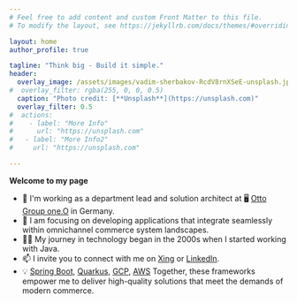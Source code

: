 ```yaml
---
# Feel free to add content and custom Front Matter to this file.
# To modify the layout, see https://jekyllrb.com/docs/themes/#overriding-theme-defaults

layout: home
author_profile: true

tagline: "Think big - Build it simple."
header:
  overlay_image: /assets/images/vadim-sherbakov-RcdV8rnXSeE-unsplash.jpeg
#  overlay_filter: rgba(255, 0, 0, 0.5)
  caption: "Photo credit: [**Unsplash**](https://unsplash.com)"
  overlay_filter: 0.5 
#  actions:
#    - label: "More Info"
#      url: "https://unsplash.com"
#   - label: "More Info2"
#     url: "https://unsplash.com"

---
```


__Welcome to my page__

- 🔨 I'm working as a department lead and solution architect at 🖥️ [Otto Group one.O](https://www.og1o.com/en) in Germany.
- 🌱 I am focusing on developing applications that integrate seamlessly within omnichannel commerce system landscapes.
- 🧑‍💻 My journey in technology began in the 2000s when I started working with Java.
- 📫 I invite you to connect with me on [Xing](https://www.xing.com/profile/Andre_Kullmann) or [LinkedIn](https://www.linkedin.com/in/andr%C3%A9-kullmann-43806a166).
- 💡 [Spring Boot](https://spring.io/projects/spring-boot), [Quarkus](https://quarkus.io/), [GCP](https://cloud.google.com/gcp), [AWS](https://aws.amazon.com/en/) Together, these frameworks empower me to deliver high-quality solutions that meet the demands of modern commerce.
